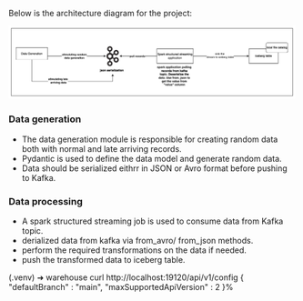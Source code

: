 
Below is the architecture diagram for the project:


![img_1.png](img_1.png)


### Data generation
* The data generation module is responsible for creating random data both with normal and late arriving records.
* Pydantic is used to define the data model and generate random data.
* Data should be serialized eithrr in JSON or Avro format before pushing to Kafka.

### Data processing
* A spark structured streaming job is used to consume data from Kafka topic.
* derialized data from kafka via from_avro/ from_json methods.
* perform the required transformations on the data if needed.
* push the transformed data to iceberg table.



(.venv) ➜  warehouse curl http://localhost:19120/api/v1/config
{
  "defaultBranch" : "main",
  "maxSupportedApiVersion" : 2
}% 